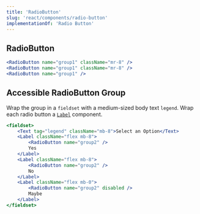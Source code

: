 ```yaml
---
title: 'RadioButton'
slug: 'react/components/radio-button'
implementationOf: 'Radio Button'
---
```


## RadioButton

```jsx { "props": { "data-testid": "radioButton" } }
<RadioButton name="group1" className="mr-8" />
<RadioButton name="group1" className="mr-8" />
<RadioButton name="group1" />
```

## Accessible RadioButton Group

Wrap the group in a `fieldset` with a medium-sized body text `legend`. Wrap each radio button a [`Label`](#/components/react/label) component.

```jsx { "props": { "data-testid": "radioButton_label" } }
<fieldset>
    <Text tag="legend" className="mb-8">Select an Option</Text>
    <Label className="flex mb-8">
        <RadioButton name="group2" />
        Yes
    </Label>
    <Label className="flex mb-8">
        <RadioButton name="group2" />
        No
    </Label>
    <Label className="flex mb-0">
        <RadioButton name="group2" disabled />
        Maybe
    </Label>
</fieldset>
```
